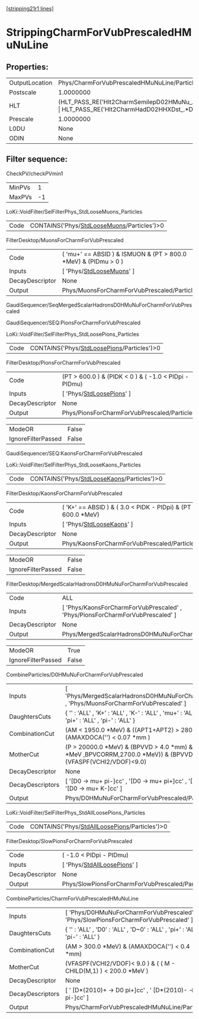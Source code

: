 [[stripping21r1 lines]](./stripping21r1-index)

# StrippingCharmForVubPrescaledHMuNuLine

## Properties:

|                |                                                                                                             |
|----------------|-------------------------------------------------------------------------------------------------------------|
| OutputLocation | Phys/CharmForVubPrescaledHMuNuLine/Particles                                                                |
| Postscale      | 1.0000000                                                                                                   |
| HLT            | (HLT_PASS_RE('Hlt2CharmSemilepD02HMuNu\_.\*Decision') \| HLT_PASS_RE('Hlt2CharmHadD02HHXDst\_.\*Decision')) |
| Prescale       | 1.0000000                                                                                                   |
| L0DU           | None                                                                                                        |
| ODIN           | None                                                                                                        |

## Filter sequence:

CheckPV/checkPVmin1

|        |     |
|--------|-----|
| MinPVs | 1   |
| MaxPVs | -1  |

LoKi::VoidFilter/SelFilterPhys_StdLooseMuons_Particles

|      |                                                                                              |
|------|----------------------------------------------------------------------------------------------|
| Code | CONTAINS('Phys/[StdLooseMuons](./stripping21r1-commonparticles-stdloosemuons)/Particles')\>0 |

FilterDesktop/MuonsForCharmForVubPrescaled

|                 |                                                                             |
|-----------------|-----------------------------------------------------------------------------|
| Code            | ( 'mu+' == ABSID ) & ISMUON & (PT \> 800.0 \*MeV) & (PIDmu \> 0 )           |
| Inputs          | [ 'Phys/[StdLooseMuons](./stripping21r1-commonparticles-stdloosemuons)' ] |
| DecayDescriptor | None                                                                        |
| Output          | Phys/MuonsForCharmForVubPrescaled/Particles                                 |

GaudiSequencer/SeqMergedScalarHadronsD0HMuNuForCharmForVubPrescaled

GaudiSequencer/SEQ:PionsForCharmForVubPrescaled

LoKi::VoidFilter/SelFilterPhys_StdLoosePions_Particles

|      |                                                                                              |
|------|----------------------------------------------------------------------------------------------|
| Code | CONTAINS('Phys/[StdLoosePions](./stripping21r1-commonparticles-stdloosepions)/Particles')\>0 |

FilterDesktop/PionsForCharmForVubPrescaled

|                 |                                                                             |
|-----------------|-----------------------------------------------------------------------------|
| Code            | (PT \> 600.0 ) & (PIDK \< 0 ) & ( -1.0 \< PIDpi - PIDmu)                    |
| Inputs          | [ 'Phys/[StdLoosePions](./stripping21r1-commonparticles-stdloosepions)' ] |
| DecayDescriptor | None                                                                        |
| Output          | Phys/PionsForCharmForVubPrescaled/Particles                                 |

|                    |       |
|--------------------|-------|
| ModeOR             | False |
| IgnoreFilterPassed | False |

GaudiSequencer/SEQ:KaonsForCharmForVubPrescaled

LoKi::VoidFilter/SelFilterPhys_StdLooseKaons_Particles

|      |                                                                                              |
|------|----------------------------------------------------------------------------------------------|
| Code | CONTAINS('Phys/[StdLooseKaons](./stripping21r1-commonparticles-stdloosekaons)/Particles')\>0 |

FilterDesktop/KaonsForCharmForVubPrescaled

|                 |                                                                             |
|-----------------|-----------------------------------------------------------------------------|
| Code            | ( 'K+' == ABSID ) & ( 3.0 \< PIDK - PIDpi) & (PT \> 600.0 \*MeV)            |
| Inputs          | [ 'Phys/[StdLooseKaons](./stripping21r1-commonparticles-stdloosekaons)' ] |
| DecayDescriptor | None                                                                        |
| Output          | Phys/KaonsForCharmForVubPrescaled/Particles                                 |

|                    |       |
|--------------------|-------|
| ModeOR             | False |
| IgnoreFilterPassed | False |

FilterDesktop/MergedScalarHadronsD0HMuNuForCharmForVubPrescaled

|                 |                                                                                 |
|-----------------|---------------------------------------------------------------------------------|
| Code            | ALL                                                                             |
| Inputs          | [ 'Phys/KaonsForCharmForVubPrescaled' , 'Phys/PionsForCharmForVubPrescaled' ] |
| DecayDescriptor | None                                                                            |
| Output          | Phys/MergedScalarHadronsD0HMuNuForCharmForVubPrescaled/Particles                |

|                    |       |
|--------------------|-------|
| ModeOR             | True  |
| IgnoreFilterPassed | False |

CombineParticles/D0HMuNuForCharmForVubPrescaled

|                  |                                                                                                                                                 |
|------------------|-------------------------------------------------------------------------------------------------------------------------------------------------|
| Inputs           | [ 'Phys/MergedScalarHadronsD0HMuNuForCharmForVubPrescaled' , 'Phys/MuonsForCharmForVubPrescaled' ]                                            |
| DaughtersCuts    | { '' : 'ALL' , 'K+' : 'ALL' , 'K-' : 'ALL' , 'mu+' : 'ALL' , 'mu-' : 'ALL' , 'pi+' : 'ALL' , 'pi-' : 'ALL' }                                    |
| CombinationCut   | (AM \< 1950.0 \*MeV) & ((APT1+APT2) \> 2800.0 \*MeV) & (AMAXDOCA('') \< 0.07 \*mm )                                                             |
| MotherCut        | (P \> 20000.0 \*MeV) & (BPVVD \> 4.0 \*mm) & (in_range(1400.0 \*MeV ,BPVCORRM,2700.0 \*MeV)) & (BPVVDZ \> 0.0 \*mm) & (VFASPF(VCHI2/VDOF)\<9.0) |
| DecayDescriptor  | None                                                                                                                                            |
| DecayDescriptors | [ '[D0 -\> mu+ pi-]cc' , '[D0 -\> mu+ pi+]cc' , '[D0 -\> mu+ K+]cc' , '[D0 -\> mu+ K-]cc' ]                                           |
| Output           | Phys/D0HMuNuForCharmForVubPrescaled/Particles                                                                                                   |

LoKi::VoidFilter/SelFilterPhys_StdAllLoosePions_Particles

|      |                                                                                                    |
|------|----------------------------------------------------------------------------------------------------|
| Code | CONTAINS('Phys/[StdAllLoosePions](./stripping21r1-commonparticles-stdallloosepions)/Particles')\>0 |

FilterDesktop/SlowPionsForCharmForVubPrescaled

|                 |                                                                                   |
|-----------------|-----------------------------------------------------------------------------------|
| Code            | ( -1.0 \< PIDpi - PIDmu)                                                          |
| Inputs          | [ 'Phys/[StdAllLoosePions](./stripping21r1-commonparticles-stdallloosepions)' ] |
| DecayDescriptor | None                                                                              |
| Output          | Phys/SlowPionsForCharmForVubPrescaled/Particles                                   |

CombineParticles/CharmForVubPrescaledHMuNuLine

|                  |                                                                                       |
|------------------|---------------------------------------------------------------------------------------|
| Inputs           | [ 'Phys/D0HMuNuForCharmForVubPrescaled' , 'Phys/SlowPionsForCharmForVubPrescaled' ] |
| DaughtersCuts    | { '' : 'ALL' , 'D0' : 'ALL' , 'D~0' : 'ALL' , 'pi+' : 'ALL' , 'pi-' : 'ALL' }         |
| CombinationCut   | (AM \> 300.0 \*MeV) & (AMAXDOCA('') \< 0.4 \*mm)                                      |
| MotherCut        | (VFASPF(VCHI2/VDOF)\< 9.0 ) & ( ( M - CHILD(M,1) ) \< 200.0 \*MeV )                   |
| DecayDescriptor  | None                                                                                  |
| DecayDescriptors | [ ' [D\*(2010)+ -\> D0 pi+]cc' , ' [D\*(2010)- -\> D0 pi-]cc' ]                 |
| Output           | Phys/CharmForVubPrescaledHMuNuLine/Particles                                          |
